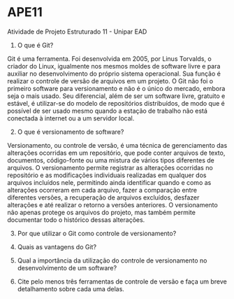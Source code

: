 # APE11
Atividade de Projeto Estruturado 11 - Unipar EAD


1. O que é Git?

Git é uma ferramenta. Foi desenvolvida em 2005, por Linus Torvalds, o criador do Linux, igualmente nos mesmos moldes de software livre e para auxiliar no desenvolvimento do próprio sistema operacional. Sua função é realizar o controle de versão de arquivos em um projeto. O Git não foi o primeiro software para versionamento e não é o único do mercado, embora seja o mais usado. Seu diferencial, além de ser um software livre, gratuito e estável, é utilizar-se do modelo de repositórios distribuídos, de modo que é possível de ser usado mesmo quando a estação de trabalho não está conectada à internet ou a um servidor local.

2. O que é versionamento de software?

Versionamento, ou controle de versão, é uma técnica de gerenciamento das alterações ocorridas em um repositório, que pode conter arquivos de texto, documentos, código-fonte ou uma mistura de vários tipos diferentes de arquivos. O versionamento permite registrar as alterações ocorridas no repositório e as modificações individuais realizadas em qualquer dos arquivos incluídos nele, permitindo ainda identificar quando e como as alterações ocorreram em cada arquivo, fazer a comparação entre diferentes versões, a recuperação de arquivos excluídos, desfazer alterações e até realizar o retorno a versões anteriores. O versionamento não apenas protege os arquivos do projeto, mas também permite documentar todo o histórico dessas alterações.

3. Por que utilizar o Git como controle de versionamento?

4. Quais as vantagens do Git?

5. Qual a importância da utilização do controle de versionamento no desenvolvimento de um software?

6. Cite pelo menos três ferramentas de controle de versão e faça um breve detalhamento sobre cada uma delas.